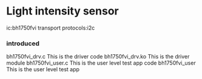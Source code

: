 # Light intensity sensor

ic:bh1750fvi
transport protocols:i2c

### introduced

  bh1750fvi_drv.c This is the driver code
  bh1750fvi_drv.ko This is the driver module
  bh1750fvi_user.c This is the user level test app code
  bh1750fvi_user   This is the user level test app
  
